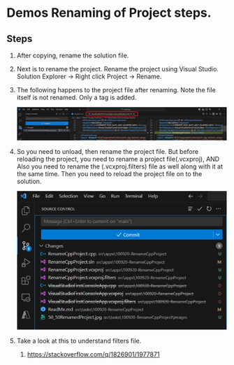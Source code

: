 # Demos Renaming of Project steps.

## Steps
1. After copying, rename the solution file.

2. Next is to rename the project. Rename the project using Visual Studio. Solution Explorer -> Right click Project -> Rename.

3. The following happens to the project file after renaming. Note the file itself is not renamed. Only a tag is added.

    ![Rename Project file](images/50_50RenamedProject.jpg)

4. So you need to unload, then rename the project file. But before reloading the project, you need to rename a project file(.vcxproj), AND Also you need to rename the (.vcxproj.filters) file as well along with it at the same time. Then you need to reload the project file on to the solution. 

    ![Rename Project file along with fileters file](images/51_50RenamedProjectFileAndFilters.jpg)    

5. Take a look at this to understand filters file.
   1. https://stackoverflow.com/q/1826901/1977871
